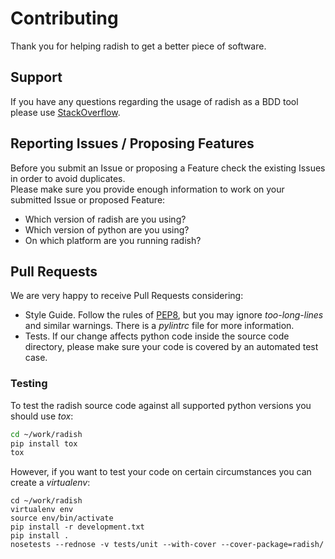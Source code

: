 # Contributing

Thank you for helping radish to get a better piece of software.

## Support

If you have any questions regarding the usage of radish as a BDD tool please use [StackOverflow](https://stackoverflow.com).

## Reporting Issues / Proposing Features

Before you submit an Issue or proposing a Feature check the existing Issues in order to avoid duplicates. <br>
Please make sure you provide enough information to work on your submitted Issue or proposed Feature:

* Which version of radish are you using?
* Which version of python are you using?
* On which platform are you running radish?

## Pull Requests

We are very happy to receive Pull Requests considering:

* Style Guide. Follow the rules of [PEP8](http://legacy.python.org/dev/peps/pep-0008/), but you may ignore *too-long-lines* and similar warnings. There is a *pylintrc* file for more information.
* Tests. If our change affects python code inside the source code directory, please make sure your code is covered by an automated test case.

### Testing

To test the radish source code against all supported python versions you should use *tox*:

```bash
cd ~/work/radish
pip install tox
tox
```

However, if you want to test your code on certain circumstances you can create a *virtualenv*:

```
cd ~/work/radish
virtualenv env
source env/bin/activate
pip install -r development.txt
pip install .
nosetests --rednose -v tests/unit --with-cover --cover-package=radish/
```
